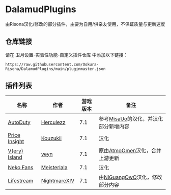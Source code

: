 # DalamudPlugins
由Risona汉化/修改的部分插件，主要为自用/供亲友使用，不保证质量与更新速度

## 仓库链接
请在 卫月设置-实验性功能-自定义插件仓库 中添加以下链接：
```
https://raw.githubusercontent.com/Ookura-Risona/DalamudPlugins/main/pluginmaster.json
```

## 插件列表

| 名称      | 作者      | 游戏版本 | 备注 |
|----------|----------|----------|----------|
| [AutoDuty](https://github.com/Ookura-Risona/AutoDuty) | [Herculezz](https://github.com/Herculezz55) | 7.1 | 参考[MisaUo](https://github.com/MisaUo)的汉化，并汉化部分新增内容 |
| [Price Insight](https://github.com/Ookura-Risona/ffxiv-priceinsight) | [Kouzukii](https://github.com/Kouzukii) | 7.1 | 汉化 |
| [V(ery) Island](https://github.com/Ookura-Risona/ffxiv_visland-cn) | [veyn](https://github.com/awgil) | 7.1 | 原由[AtmoOmen](https://github.com/AtmoOmen)汉化，合并上游更新 |
| [Neko Fans](https://github.com/Ookura-Risona/NekoFans) | [Meisterlala](https://github.com/Meisterlala) | 7.1 | 汉化 |
| [Lifestream](https://github.com/Ookura-Risona/Lifestream) | [NightmareXIV](https://github.com/NightmareXIV) | 7.1 | 由[NiGuangOwO](https://github.com/NiGuangOwO)汉化，修改部分内容 |
